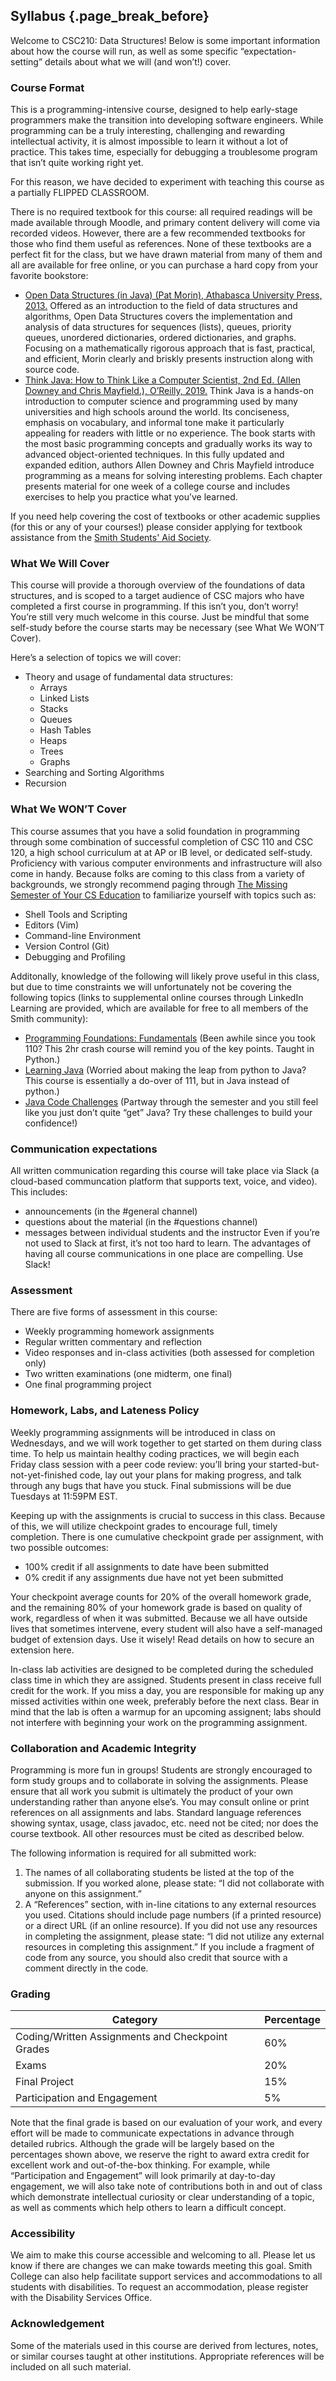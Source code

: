 ## Syllabus {.page_break_before}

Welcome to CSC210: Data Structures! 
Below is some important information about how the course will run, as well as some specific “expectation-setting” details about what we will (and won’t!) cover.

### Course Format
This is a programming-intensive course, designed to help early-stage programmers make the transition into developing software engineers.
While programming can be a truly interesting, challenging and rewarding intellectual activity, it is almost impossible to learn it without a lot of practice.
This takes time, especially for debugging a troublesome program that isn’t quite working right yet.

For this reason, we have decided to experiment with teaching this course as a partially FLIPPED CLASSROOM.
<!--This means that we’ll ask you to watch short prerecorded lectures and complete some activities before class, and we’ll spend our time together in class doing activities, writing code, starting assignments, and applying the concepts from lecture in real-world contexts.
However: this model only works if you commit to the process… and if this is your first experience in a flipped classroom, it might feel a little overwhelming.
Here are some useful tips to help orient you to this model (adapted from UC Boulder’s Succeeding in a Flipped Classroom:
1.	Expect work to be continuous Rather than cramming for large exams that happen after classes, flipped classes require you to keep up with frequent assignments, readings, videos and quizzes that are due before class. One way to set yourself up for success is to get into the habit of completing your pre-class tasks at the beginning of the semester. Keep up with Slack and Moodle for updates and assignments.
2.	Show up present and prepared Be present in class, physically and mentally, to the best of your ability. Be ready engage in class discussions and activities. Ask questions to clarify your understanding of concepts, offer your own perspective, and try not to be afraid of giving “wrong” answers – misconceptions and false starts are a normal, healthy part of learning (and we professors guarantee we’ll make plenty of our own mistakes for you to catch!)
3.	Use prerecorded lectures and readings to your advantage While watching recorded lectures may seem like a pain (especially in the context of COVID-19), they provide opportunities to learn at your own pace. If you benefit from rewatching videos or pausing to try something out on your own, please do! Many students find it helpful to take notes while watching prerecorded lectures, just like they would in a traditional class.
4.	Your education is everyone’s priority If you find yourself spending inordinate time debugging your programs without really making progress, it’s time to reach out – before you fall behind, or it affects your work in other courses. Your professors and TAs are eager to help you find strategies that work for you, and that enable you to reach your goals in the course. In addition to us, the college has many resources for academic success, all available at no cost.
5.	Give honest feedback This course is an experiment, and as such we will ask for feedback often. We want to know what is going well for you and what is tough. Being open and constructive will help us to improve the class, both for future students and for you.
Course Materials-->

There is no required textbook for this course: all required readings will be made available through Moodle, and primary content delivery will come via recorded videos.
However, there are a few recommended textbooks for those who find them useful as references.
None of these textbooks are a perfect fit for the class, but we have drawn material from many of them and all are available for free online, or you can purchase a hard copy from your favorite bookstore:
- [Open Data Structures (in Java) (Pat Morin), Athabasca University Press, 2013.](http://opendatastructures.org/ods-java/)
Offered as an introduction to the field of data structures and algorithms, Open Data Structures covers the implementation and analysis of data structures for sequences (lists), queues, priority queues, unordered dictionaries, ordered dictionaries, and graphs.
Focusing on a mathematically rigorous approach that is fast, practical, and efficient, Morin clearly and briskly presents instruction along with source code.
- [Think Java: How to Think Like a Computer Scientist, 2nd Ed. (Allen Downey and Chris Mayfield.), O’Reilly, 2019.](https://greenteapress.com/wp/think-java-2e/)
Think Java is a hands-on introduction to computer science and programming used by many universities and high schools around the world.
Its conciseness, emphasis on vocabulary, and informal tone make it particularly appealing for readers with little or no experience.
The book starts with the most basic programming concepts and gradually works its way to advanced object-oriented techniques.
In this fully updated and expanded edition, authors Allen Downey and Chris Mayfield introduce programming as a means for solving interesting problems.
Each chapter presents material for one week of a college course and includes exercises to help you practice what you’ve learned.

If you need help covering the cost of textbooks or other academic supplies (for this or any of your courses!) please consider applying for textbook assistance from the [Smith Students' Aid Society](https://www.smith.edu/about-smith/dean-of-the-college/funding).
 
### What We Will Cover
This course will provide a thorough overview of the foundations of data structures, and is scoped to a target audience of CSC majors who have completed a first course in programming.
If this isn’t you, don’t worry! You’re still very much welcome in this course.
Just be mindful that some self-study before the course starts may be necessary (see What We WON’T Cover).

Here’s a selection of topics we will cover:
- Theory and usage of fundamental data structures:
   - Arrays
   - Linked Lists
   - Stacks
   - Queues
   - Hash Tables
   - Heaps
   - Trees
   - Graphs
- Searching and Sorting Algorithms
- Recursion
 
### What We WON’T Cover
This course assumes that you have a solid foundation in programming through some combination of successful completion of CSC 110 and CSC 120, a high school curriculum at at AP or IB level, or dedicated self-study.
Proficiency with various computer environments and infrastructure will also come in handy.
Because folks are coming to this class from a variety of backgrounds, we strongly recommend paging through [The Missing Semester of Your CS Education](https://missing.csail.mit.edu/) to familiarize yourself with topics such as:
- Shell Tools and Scripting
- Editors (Vim)
- Command-line Environment
- Version Control (Git)
- Debugging and Profiling
  
Additonally, knowledge of the following will likely prove useful in this class, but due to time constraints we will unfortunately not be covering the following topics (links to supplemental online courses through LinkedIn Learning are provided, which are available for free to all members of the Smith community):
- [Programming Foundations: Fundamentals](https://www.linkedin.com/learning/programming-foundations-fundamentals-3) (Been awhile since you took 110? This 2hr crash course will remind you of the key points. Taught in Python.)
- [Learning Java](https://www.linkedin.com/learning/learning-java-4/) (Worried about making the leap from python to Java? This course is essentially a do-over of 111, but in Java instead of python.)
- [Java Code Challenges](https://www.linkedin.com/learning/java-code-challenges) (Partway through the semester and you still feel like you just don’t quite “get” Java? Try these challenges to build your confidence!)
 
### Communication expectations
All written communication regarding this course will take place via Slack (a cloud-based communcation platform that supports text, voice, and video).
This includes:
- announcements (in the #general channel)
- questions about the material (in the #questions channel)
- messages between individual students and the instructor
Even if you’re not used to Slack at first, it’s not too hard to learn.
The advantages of having all course communications in one place are compelling.
Use Slack!
 
### Assessment
There are five forms of assessment in this course:
- Weekly programming homework assignments
- Regular written commentary and reflection
- Video responses and in-class activities (both assessed for completion only)
- Two written examinations (one midterm, one final)
- One final programming project
 
### Homework, Labs, and Lateness Policy
Weekly programming assignments will be introduced in class on Wednesdays, and we will work together to get started on them during class time.
To help us maintain healthy coding practices, we will begin each Friday class session with a peer code review: you’ll bring your started-but-not-yet-finished code, lay out your plans for making progress, and talk through any bugs that have you stuck.
Final submissions will be due Tuesdays at 11:59PM EST.

Keeping up with the assignments is crucial to success in this class.
Because of this, we will utilize checkpoint grades to encourage full, timely completion.
There is one cumulative checkpoint grade per assignment, with two possible outcomes:
- 100% credit if all assignments to date have been submitted
- 0% credit if any assignments due have not yet been submitted
  
Your checkpoint average counts for 20% of the overall homework grade, and the remaining 80% of your homework grade is based on quality of work, regardless of when it was submitted.
Because we all have outside lives that sometimes intervene, every student will also have a self-managed budget of extension days.
Use it wisely!
Read details on how to secure an extension here.

In-class lab activities are designed to be completed during the scheduled class time in which they are assigned. Students present in class receive full credit for the work.
If you miss a day, you are responsible for making up any missed activities within one week, preferably before the next class.
Bear in mind that the lab is often a warmup for an upcoming assignent; labs should not interfere with beginning your work on the programming assignment.
 
### Collaboration and Academic Integrity
Programming is more fun in groups! Students are strongly encouraged to form study groups and to collaborate in solving the assignments.
Please ensure that all work you submit is ultimately the product of your own understanding rather than anyone else’s.
You may consult online or print references on all assignments and labs.
Standard language references showing syntax, usage, class javadoc, etc. need not be cited; nor does the course textbook.
All other resources must be cited as described below.

The following information is required for all submitted work:
1.	The names of all collaborating students be listed at the top of the submission. If you worked alone, please state: “I did not collaborate with anyone on this assignment.”
2.	A “References” section, with in-line citations to any external resources you used.
Citations should include page numbers (if a printed resource) or a direct URL (if an online resource).
If you did not use any resources in completing the assignment, please state: “I did not utilize any external resources in completing this assignment.”
If you include a fragment of code from any source, you should also credit that source with a comment directly in the code.
 
### Grading
|Category |	Percentage |
|---------| ---------- |
| Coding/Written Assignments and Checkpoint Grades | 60% |
| Exams	| 20% |
| Final Project	| 15% |
| Participation and Engagement | 5% |

Note that the final grade is based on our evaluation of your work, and every effort will be made to communicate expectations in advance through detailed rubrics.
Although the grade will be largely based on the percentages shown above, we reserve the right to award extra credit for excellent work and out-of-the-box thinking.
For example, while “Participation and Engagement” will look primarily at day-to-day engagement, we will also take note of contributions both in and out of class which demonstrate intellectual curiosity or clear understanding of a topic, as well as comments which help others to learn a difficult concept.
 
### Accessibility
We aim to make this course accessible and welcoming to all.
Please let us know if there are changes we can make towards meeting this goal.
Smith College can also help facilitate support services and accommodations to all students with disabilities.
To request an accommodation, please register with the Disability Services Office.
 
### Acknowledgement
Some of the materials used in this course are derived from lectures, notes, or similar courses taught at other institutions.
Appropriate references will be included on all such material.
